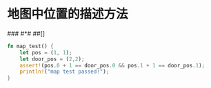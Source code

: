 # 地图中位置的描述方法

\#\#\#
\#\*\#
\#\#\[\]

```rust
fn map_test() {
    let pos = (1, 1);
    let door_pos = (2,2);
    assert!(pos.0 + 1 == door_pos.0 && pos.1 + 1 == door_pos.1);
    println!("map test passed!");
}
```

